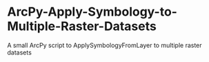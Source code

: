 # ArcPy-Apply-Symbology-to-Multiple-Raster-Datasets
A small ArcPy script to ApplySymbologyFromLayer to multiple raster datasets
